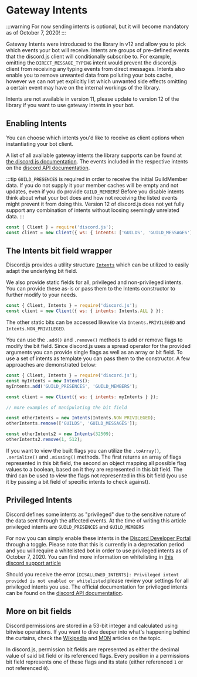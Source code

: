 # Gateway Intents

:::warning
For now sending intents is optional, but it will become mandatory as of October 7, 2020!
:::

Gateway Intents were introduced to the library in v12 and allow you to pick which events your bot will receive. Intents are groups of pre-defined events that the discord.js client will conditionally subscribe to. For example, omitting the `DIRECT_MESSAGE_TYPING` intent would prevent the discord.js client from receiving any typing events from direct messages. Intents also enable you to remove unwanted data from polluting your bots cache, however we can not yet explicitly list which unwanted side effects omitting a certain event may have on the internal workings of the library.

<branch version="11.x">

Intents are not available in version 11, please update to version 12 of the library if you want to use gateway intents in your bot.

</branch>

<branch version="12.x">

## Enabling Intents

You can choose which intents you'd like to receive as client options when instantiating your bot client.

A list of all available gateway intents the library supports can be found at [the discord.js documentation](https://discord.js.org/#/docs/main/stable/class/Intents?scrollTo=s-FLAGS). The events included in the respective intents on the [discord API documentation](https://discordapp.com/developers/docs/topics/gateway#list-of-intents).

:::tip
`GUILD_PRESENCES` is required in order to receive the initial GuildMember data. If you do not supply it your member caches will be empty and not updates, even if you do provide `GUILD_MEMBERS`! Before you disable intents think about what your bot does and how not receiving the listed events might prevent it from doing this. Version 12 of discord.js does not yet fully support any combination of intents without loosing seemingly unrelated data.
:::

```js
const { Client } = require('discord.js');
const client = new Client({ ws: { intents: ['GUILDS', 'GUILD_MESSAGES'] } });
```

## The Intents bit field wrapper

Discord.js provides a utility structure [`Intents`](https://discord.js.org/#/docs/main/stable/class/Intents) which can be utilized to easily adapt the underlying bit field.

We also provide static fields for all, privileged and non-privileged intents. You can provide these as-is or pass them to the Intents constructor to further modify to your needs.

```js
const { Client, Intents } = require('discord.js');
const client = new Client({ ws: { intents: Intents.ALL } });
```

The other static bits can be accessed likewise via `Intents.PRIVILEGED` and `Intents.NON_PRIVILEGED`.

You can use the `.add()` and `.remove()` methods to add or remove flags to modify the bit field. Since discord.js uses a spread operator for the provided arguments you can provide single flags as well as an array or bit field. To use a set of intents as template you can pass them to the constructor. A few approaches are demonstrated below:

```js
const { Client, Intents } = require('discord.js');
const myIntents = new Intents();
myIntents.add('GUILD_PRESENCES', 'GUILD_MEMBERS');

const client = new Client({ ws: { intents: myIntents } });

// more examples of manipulating the bit field

const otherIntents = new Intents(Intents.NON_PRIVILEGED);
otherIntents.remove(['GUILDS', 'GUILD_MESSAGES']);

const otherIntents2 = new Intents(32509);
otherIntents2.remove(1, 512);
```

If you want to view the built flags you can utilize the `.toArray()`, `.serialize()` and `.missing()`  methods. The first returns an array of flags represented in this bit field, the second an object mapping all possible flag values to a boolean, based on it they are represented in this bit field. The third can be used to view the flags not represented in this bit field (you use it by passing a bit field of specific intents to check against).

## Privileged Intents

Discord defines some intents as "privileged" due to the sensitive nature of the data sent through the affected events.
At the time of writing this article privileged intents are `GUILD_PRESENCES` and `GUILD_MEMBERS`

For now you can simply enable these intents in the [Discord Developer Portal](https://discordapp.com/developers/applications) through a toggle. Please note that this is currently in a deprecation period and you will require a whitelisted bot in order to use privileged intents as of October 7, 2020. You can find more information on whitelisting in [this discord support article](https://support.discordapp.com/hc/en-us/articles/360040720412-Bot-Verification-and-Data-Whitelisting)

Should you receive the error `[DISALLOWED_INTENTS]: Privileged intent provided is not enabled or whitelisted` please review your settings for all privileged intents you use. The official documentation for privileged intents can be found on the [discord API documentation](https://discordapp.com/developers/docs/topics/gateway#privileged-intents).

## More on bit fields

Discord permissions are stored in a 53-bit integer and calculated using bitwise operations. If you want to dive deeper into what's happening behind the curtains, check the [Wikipedia](https://en.wikipedia.org/wiki/Bit_field) and [MDN](https://developer.mozilla.org/en-US/docs/Web/JavaScript/Reference/Operators/Bitwise_Operators) articles on the topic.

In discord.js, permission bit fields are represented as either the decimal value of said bit field or its referenced flags. Every position in a permissions bit field represents one of these flags and its state (either referenced `1` or not referenced `0`).

</branch>
